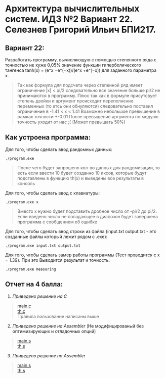 # Архитектура вычислительных систем. ИДЗ №2 Вариант 22. Селезнев Григорий Ильич БПИ217.

## Вариант 22:
Разработать программу, вычисляющую с помощью степенного ряда с точностью не хуже 0,05% значение функции гиперболического тангенса tanh(x) = (e^x −e^(−x))/(e^x +e^(−x)) для заданного параметра x.
> Так как формула для подсчета через степенной ряд имеет ограничение |x| < pi/2 следовательно все значение больше pi/2 не принимаются в программу.
>  Плюс так как в формуле присутсвует степень двойки и аргумент происходит переполнение переменных (то етсь они обнуляются) следовательно поставил ограничение в -1.41 < x < 1.41
> Возможно небольшое превышение в рамках точности +-0.01
> После превышение аргумента по модулю точность уходит от нас ;( (Может превышать 50%)

## Как устроена программа:
Для того, чтобы сделать ввод рандомных данных:
```
./program.exe
```
> После чего будет запрошено кол-во данных для рандомизации, то есть если ввести 10 будет созданно 10 иксов, которые будут подставлены в функцию th(x) и выведены все результаты в консоль

Для того, чтобы сделать ввод с клавиатуры:
```
./program.exe x
```
> Вместо x нужно будет подставить дробное число от -pi/2 до pi/2. Если введено число не попадающее в диапозон будет завершена программа с сообщением об ошибке

Для того, чтобы сделать ввод строки из файла (input.txt output.txt - это созданные файлы который лежит рядом с .exe):
```
./program.exe input.txt output.txt
```

Для того, чтобы сделать замер работы программы (Тест проводится с x = 1.39). При это Выводится результат и точность.
```
./program.exe measuring
```

## Отчет на 4 балла:
1. *Приведено решение на С*
> [main.c](https://github.com/Grisha1232/ABC_HW3/blob/caae295565936eb2c74743d31f7d2a08ce08a1e3/C%20code/main.c)  
> [th.c](https://github.com/Grisha1232/ABC_HW3/blob/caae295565936eb2c74743d31f7d2a08ce08a1e3/C%20code/th.c)  
> Правила пользование написаны выше

2. *Приведено решение на Assembler* (Не модифицированый без оптимизирующих и отладочных опций)
> [main.s](https://github.com/Grisha1232/ABC_HW3/blob/c8c44951bb988a789dc699e4e7a7dfb180fb0f93/Assembler%20non%20mod/main.s)  
> [th.s](https://github.com/Grisha1232/ABC_HW3/blob/c8c44951bb988a789dc699e4e7a7dfb180fb0f93/Assembler%20non%20mod/th.s)  
3. *Приведено решение на Assembler*
> [main.s]()  
> [th.s]()  
